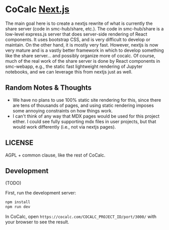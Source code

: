 # CoCalc [Next.js](https://nextjs.org/)

The main goal here is to create a nextjs rewrite of what is currently the share server (code in smc-hub/share, etc.).  The code in smc-hub/share is a low-level express.js server that does server-side rendering of React components.  It uses bootstrap CSS, and is very difficult to develop or maintain.  On the other hand, it is mostly very fast.  However, nextjs is now very mature and is a vastly better framework in which to develop something like the share server... and possibly organize more of cocalc.  Of course, much of the real work of the share server is done by React components in smc-webapp, e.g., the static fast lightweight rendering of Jupyter notebooks, and we can leverage this from nextjs just as well.

## Random Notes &amp; Thoughts

- We have no plans to use 100% static site rendering for this, since there are tens of thousands of pages, and using static rendering imposes some annoying constraints on how things work.
- I can't think of any way that MDX pages would be used for this project either.   I could see fully supporting mdx files in user projects, but that would work differently (i.e., not via nextjs pages).

## LICENSE

AGPL + common clause, like the rest of CoCalc.

## Development

(TODO)

First, run the development server:

```sh
npm install
npm run dev
```

In CoCalc, open  `https://cocalc.com/COCALC_PROJECT_ID/port/3000/` with your browser to see the result.
